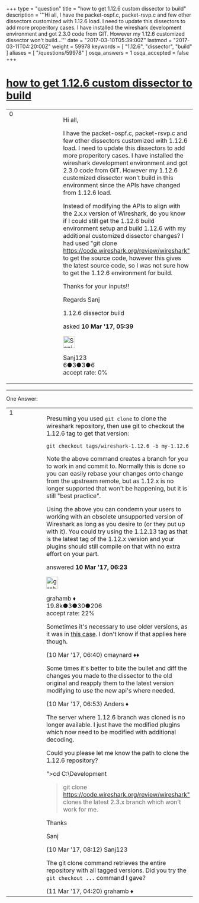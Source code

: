+++
type = "question"
title = "how to get 1.12.6 custom dissector to build"
description = '''Hi all, I have the packet-ospf.c, packet-rsvp.c and few other dissectors customized with 1.12.6 load. I need to update this dissectors to add more properitory cases. I have installed the wireshark development environment and got 2.3.0 code from GIT. However my 1.12.6 customized dissector won&#x27;t build...'''
date = "2017-03-10T05:39:00Z"
lastmod = "2017-03-11T04:20:00Z"
weight = 59978
keywords = [ "1.12.6", "dissector", "build" ]
aliases = [ "/questions/59978" ]
osqa_answers = 1
osqa_accepted = false
+++

<div class="headNormal">

# [how to get 1.12.6 custom dissector to build](/questions/59978/how-to-get-1126-custom-dissector-to-build)

</div>

<div id="main-body">

<div id="askform">

<table id="question-table" style="width:100%;"><colgroup><col style="width: 50%" /><col style="width: 50%" /></colgroup><tbody><tr class="odd"><td style="width: 30px; vertical-align: top"><div class="vote-buttons"><span id="post-59978-upvote" class="ajax-command post-vote up" rel="nofollow" title="I like this post (click again to cancel)"> </span><div id="post-59978-score" class="post-score" title="current number of votes">0</div><span id="post-59978-downvote" class="ajax-command post-vote down" rel="nofollow" title="I dont like this post (click again to cancel)"> </span> <span id="favorite-mark" class="ajax-command favorite-mark" rel="nofollow" title="mark/unmark this question as favorite (click again to cancel)"> </span><div id="favorite-count" class="favorite-count"></div></div></td><td><div id="item-right"><div class="question-body"><p>Hi all,</p><p>I have the packet-ospf.c, packet-rsvp.c and few other dissectors customized with 1.12.6 load. I need to update this dissectors to add more properitory cases. I have installed the wireshark development environment and got 2.3.0 code from GIT. However my 1.12.6 customized dissector won't build in this environment since the APIs have changed from 1.12.6 load.</p><p>Instead of modifying the APIs to align with the 2.x.x version of Wireshark, do you know if I could still get the 1.12.6 build environment setup and build 1.12.6 with my additional customized dissector changes? I had used "git clone <a href="https://code.wireshark.org/review/wireshark">https://code.wireshark.org/review/wireshark"</a> to get the source code, however this gives the latest source code, so I was not sure how to get the 1.12.6 environment for build.</p><p>Thanks for your inputs!!</p><p>Regards Sanj</p></div><div id="question-tags" class="tags-container tags"><span class="post-tag tag-link-1.12.6" rel="tag" title="see questions tagged &#39;1.12.6&#39;">1.12.6</span> <span class="post-tag tag-link-dissector" rel="tag" title="see questions tagged &#39;dissector&#39;">dissector</span> <span class="post-tag tag-link-build" rel="tag" title="see questions tagged &#39;build&#39;">build</span></div><div id="question-controls" class="post-controls"></div><div class="post-update-info-container"><div class="post-update-info post-update-info-user"><p>asked <strong>10 Mar '17, 05:39</strong></p><img src="https://secure.gravatar.com/avatar/f9240775213c2976f22cafb258a453dd?s=32&amp;d=identicon&amp;r=g" class="gravatar" width="32" height="32" alt="Sanj123&#39;s gravatar image" /><p><span>Sanj123</span><br />
<span class="score" title="6 reputation points">6</span><span title="3 badges"><span class="badge1">●</span><span class="badgecount">3</span></span><span title="3 badges"><span class="silver">●</span><span class="badgecount">3</span></span><span title="6 badges"><span class="bronze">●</span><span class="badgecount">6</span></span><br />
<span class="accept_rate" title="Rate of the user&#39;s accepted answers">accept rate:</span> <span title="Sanj123 has no accepted answers">0%</span></p></div></div><div id="comments-container-59978" class="comments-container"></div><div id="comment-tools-59978" class="comment-tools"></div><div class="clear"></div><div id="comment-59978-form-container" class="comment-form-container"></div><div class="clear"></div></div></td></tr></tbody></table>

------------------------------------------------------------------------

<div class="tabBar">

<span id="sort-top"></span>

<div class="headQuestions">

One Answer:

</div>

</div>

<span id="59980"></span>

<div id="answer-container-59980" class="answer">

<table style="width:100%;"><colgroup><col style="width: 50%" /><col style="width: 50%" /></colgroup><tbody><tr class="odd"><td style="width: 30px; vertical-align: top"><div class="vote-buttons"><span id="post-59980-upvote" class="ajax-command post-vote up" rel="nofollow" title="I like this post (click again to cancel)"> </span><div id="post-59980-score" class="post-score" title="current number of votes">1</div><span id="post-59980-downvote" class="ajax-command post-vote down" rel="nofollow" title="I dont like this post (click again to cancel)"> </span></div></td><td><div class="item-right"><div class="answer-body"><p>Presuming you used <code>git clone</code> to clone the wireshark repository, then use git to checkout the 1.12.6 tag to get that version:</p><pre><code>git checkout tags/wireshark-1.12.6 -b my-1.12.6</code></pre><p>Note the above command creates a branch for you to work in and commit to. Normally this is done so you can easily rebase your changes onto change from the upstream remote, but as 1.12.x is no longer supported that won't be happening, but it is still "best practice".</p><p>Using the above you can condemn your users to working with an obsolete unsupported version of Wireshark as long as you desire to (or they put up with it). You could try using the 1.12.13 tag as that is the latest tag of the 1.12.x version and your plugins should still compile on that with no extra effort on your part.</p></div><div class="answer-controls post-controls"></div><div class="post-update-info-container"><div class="post-update-info post-update-info-user"><p>answered <strong>10 Mar '17, 06:23</strong></p><img src="https://secure.gravatar.com/avatar/d2a7e24ca66604c749c7c88c1da8ff78?s=32&amp;d=identicon&amp;r=g" class="gravatar" width="32" height="32" alt="grahamb&#39;s gravatar image" /><p><span>grahamb ♦</span><br />
<span class="score" title="19834 reputation points"><span>19.8k</span></span><span title="3 badges"><span class="badge1">●</span><span class="badgecount">3</span></span><span title="30 badges"><span class="silver">●</span><span class="badgecount">30</span></span><span title="206 badges"><span class="bronze">●</span><span class="badgecount">206</span></span><br />
<span class="accept_rate" title="Rate of the user&#39;s accepted answers">accept rate:</span> <span title="grahamb has 274 accepted answers">22%</span></p></div></div><div id="comments-container-59980" class="comments-container"><span id="59981"></span><div id="comment-59981" class="comment"><div id="post-59981-score" class="comment-score"></div><div class="comment-text"><p>Sometimes it's necessary to use older versions, as it was in <a href="https://ask.wireshark.org/questions/59670/extract-particular-register-from-series-of-modbus-packets">this case</a>. I don't know if that applies here though.</p></div><div id="comment-59981-info" class="comment-info"><span class="comment-age">(10 Mar '17, 06:40)</span> <span class="comment-user userinfo">cmaynard ♦♦</span></div></div><span id="59982"></span><div id="comment-59982" class="comment"><div id="post-59982-score" class="comment-score"></div><div class="comment-text"><p>Some times it's better to bite the bullet and diff the changes you made to the dissector to the old original and reapply them to the latest version modifying to use the new api's where needed.</p></div><div id="comment-59982-info" class="comment-info"><span class="comment-age">(10 Mar '17, 06:53)</span> <span class="comment-user userinfo">Anders ♦</span></div></div><span id="59989"></span><div id="comment-59989" class="comment"><div id="post-59989-score" class="comment-score"></div><div class="comment-text"><p>The server where 1.12.6 branch was cloned is no longer available. I just have the modified plugins which now need to be modified with additional decoding.</p><p>Could you please let me know the path to clone the 1.12.6 repository?</p><p>"&gt;cd C:\Development</p><blockquote><p>git clone <a href="https://code.wireshark.org/review/wireshark">https://code.wireshark.org/review/wireshark"</a> clones the latest 2.3.x branch which won't work for me.</p></blockquote><p>Thanks</p><p>Sanj</p></div><div id="comment-59989-info" class="comment-info"><span class="comment-age">(10 Mar '17, 08:12)</span> <span class="comment-user userinfo">Sanj123</span></div></div><span id="60003"></span><div id="comment-60003" class="comment"><div id="post-60003-score" class="comment-score"></div><div class="comment-text"><p>The git clone command retrieves the entire repository with all tagged versions. Did you try the <code>git checkout ...</code> command I gave?</p></div><div id="comment-60003-info" class="comment-info"><span class="comment-age">(11 Mar '17, 04:20)</span> <span class="comment-user userinfo">grahamb ♦</span></div></div></div><div id="comment-tools-59980" class="comment-tools"></div><div class="clear"></div><div id="comment-59980-form-container" class="comment-form-container"></div><div class="clear"></div></div></td></tr></tbody></table>

</div>

<div class="paginator-container-left">

</div>

</div>

</div>

